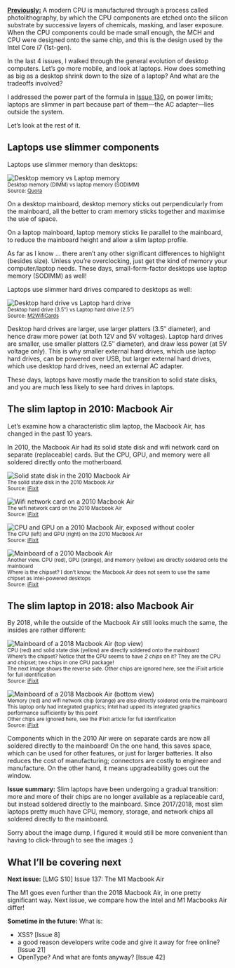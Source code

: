 [**Previously:**](https://buttondown.email/laymansguide/archive/) A modern CPU is manufactured through a process called photolithography, by which the CPU components are etched onto the silicon substrate by successive layers of chemicals, masking, and laser exposure. When the CPU components could be made small enough, the MCH and CPU were designed onto the same chip, and this is the design used by the Intel Core i7 (1st-gen).

In the last 4 issues, I walked through the general evolution of desktop computers. Let’s go more mobile, and look at laptops. How does something as big as a desktop shrink down to the size of a laptop? And what are the tradeoffs involved?

I addressed the power part of the formula in [Issue 130](https://buttondown.email/laymansguide/archive/lmg-s10-issue-130-power-limits/), on power limits; laptops are slimmer in part because part of them—the AC adapter—lies outside the system.

Let’s look at the rest of it.

## Laptops use slimmer components

Laptops use slimmer memory than desktops:

![Desktop memory vs Laptop memory](https://raw.githubusercontent.com/ngjunsiang/laymansguide/release/season11/issue136/issue136_01.jpg)<br />
<small>Desktop memory (DIMM) vs laptop memory (SODIMM)<br />Source: [Quora](https://www.quora.com/What-type-of-memory-module-is-used-in-a-desktop-and-laptop-computer)</small>

On a desktop mainboard, desktop memory sticks out perpendicularly from the mainboard, all the better to cram memory sticks together and maximise the use of space.

On a laptop mainboard, laptop memory sticks lie parallel to the mainboard, to reduce the mainboard height and allow a slim laptop profile.

As far as I know ... there aren’t any other significant differences to highlight (besides size). Unless you’re overclocking, just get the kind of memory your computer/laptop needs. These days, small-form-factor desktops use laptop memory (SODIMM) as well!

Laptops use slimmer hard drives compared to desktops as well:

![Desktop hard drive vs Laptop hard drive](https://raw.githubusercontent.com/ngjunsiang/laymansguide/release/season11/issue136/issue136_02.png)<br />
<small>Desktop hard drive (3.5″) vs Laptop hard drive (2.5″)<br />Source: [M2WifiCards](https://www.m2wificards.com/2-5-vs-3-5-hdd/)</small>

Desktop hard drives are larger, use larger platters (3.5″ diameter), and hence draw more power (at both 12V and 5V voltages). Laptop hard drives are smaller, use smaller platters (2.5″ diameter), and draw less power (at 5V voltage only). This is why smaller external hard drives, which use laptop hard drives, can be powered over USB, but larger external hard drives, which use desktop hard drives, need an external AC adapter.

These days, laptops have mostly made the transition to solid state disks, and you are much less likely to see hard drives in laptops.

## The slim laptop in 2010: Macbook Air

Let’s examine how a characteristic slim laptop, the Macbook Air, has changed in the past 10 years.

In 2010, the Macbook Air had its solid state disk and wifi network card on separate (replaceable) cards. But the CPU, GPU, and memory were all soldered directly onto the motherboard.

![Solid state disk in the 2010 Macbook Air](https://raw.githubusercontent.com/ngjunsiang/laymansguide/release/season11/issue136/issue136_03.jpg)<br />
<small>The solid state disk in the 2010 Macbook Air<br />Source: [iFixit](https://www.ifixit.com/Teardown/MacBook+Air+11-Inch+Late+2010+Teardown/3745)</small>

![Wifi network card on a 2010 Macbook Air](https://raw.githubusercontent.com/ngjunsiang/laymansguide/release/season11/issue136/issue136_04.jpg)<br />
<small>The wifi network card on the 2010 Macbook Air<br />Source: [iFixit](https://www.ifixit.com/Teardown/MacBook+Air+11-Inch+Late+2010+Teardown/3745)</small>

![CPU and GPU on a 2010 Macbook Air, exposed without cooler](https://raw.githubusercontent.com/ngjunsiang/laymansguide/release/season11/issue136/issue136_05.jpg)<br />
<small>The CPU (left) and GPU (right) on the 2010 Macbook Air<br />Source: [iFixit](https://www.ifixit.com/Teardown/MacBook+Air+11-Inch+Late+2010+Teardown/3745)</small>

![Mainboard of a 2010 Macbook Air](https://raw.githubusercontent.com/ngjunsiang/laymansguide/release/season11/issue136/issue136_06.jpg)<br />
<small>Another view. CPU (red), GPU (orange), and memory (yellow) are directly soldered onto the mainboard<br />Where is the chipset? I don’t know; the Macbook Air does not seem to use the same chipset as Intel-powered desktops<br />Source: [iFixit](https://www.ifixit.com/Teardown/MacBook+Air+11-Inch+Late+2010+Teardown/3745)</small>

## The slim laptop in 2018: also Macbook Air

By 2018, while the outside of the Macbook Air still looks much the same, the insides are rather different:

![Mainboard of a 2018 Macbook Air (top view)](https://raw.githubusercontent.com/ngjunsiang/laymansguide/release/season11/issue136/issue136_07.jpg)<br />
<small>CPU (red) and solid state disk (yellow) are directly soldered onto the mainboard<br />Where’s the chipset? Notice that the CPU seems to have *2 chips* on it? They are the CPU and chipset; two chips in one CPU package!<br />The next image shows the reverse side. Other chips are ignored here, see the iFixit article for full identification<br />Source: [iFixit](https://www.ifixit.com/Teardown/MacBook+Air+13-Inch+Retina+2018+Teardown/115201)</small>

![Mainboard of a 2018 Macbook Air (bottom view)](https://raw.githubusercontent.com/ngjunsiang/laymansguide/release/season11/issue136/issue136_08.jpg)<br />
<small>Memory (red) and wifi network chip (orange) are *also* directly soldered onto the mainboard<br />This laptop only had integrated graphics; Intel had upped its integrated graphics performance sufficiently by this point<br />Other chips are ignored here, see the iFixit article for full identification<br />Source: [iFixit](https://www.ifixit.com/Teardown/MacBook+Air+13-Inch+Retina+2018+Teardown/115201)</small>

Components which in the 2010 Air were on separate cards are now all soldered directly to the mainboard! On the one hand, this saves space, which can be used for other features, or just for larger batteries. It also reduces the cost of manufacturing; connectors are costly to engineer and manufacture. On the other hand, it means upgradeability goes out the window.

**Issue summary:** Slim laptops have been undergoing a gradual transition: more and more of their chips are no longer available as a replaceable card, but instead soldered directly to the mainboard. Since 2017/2018, most slim laptops pretty much have CPU, memory, storage, and network chips all soldered directly to the mainboard.

Sorry about the image dump, I figured it would still be more convenient than having to click-through to see the images :)

## What I’ll be covering next

**Next issue:** [LMG S10] Issue 137: The M1 Macbook Air

The M1 goes even further than the 2018 Macbook Air, in one pretty significant way. Next issue, we compare how the Intel and M1 Macbooks Air differ!

**Sometime in the future:** What is:

- XSS? [Issue 8]
- a good reason developers write code and give it away for free online? [Issue 21]
- OpenType? And what are fonts anyway? [Issue 42]
